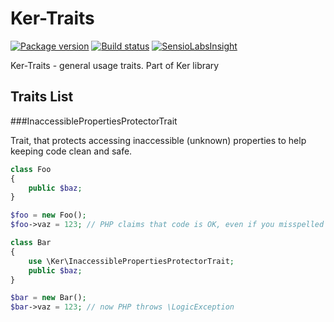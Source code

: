 Ker-Traits
==========
[![Package version](http://img.shields.io/packagist/v/keradus/ker-traits.svg)](https://packagist.org/packages/keradus/ker-traits)
[![Build status](http://img.shields.io/travis/keradus/ker-traits/master.svg)](https://travis-ci.org/keradus/ker-traits)
[![SensioLabsInsight](https://insight.sensiolabs.com/projects/97573120-b091-4bc0-8994-7ecb54fab181/mini.png)](https://insight.sensiolabs.com/projects/97573120-b091-4bc0-8994-7ecb54fab181)

Ker-Traits - general usage traits. Part of Ker library

Traits List
-----------

###InaccessiblePropertiesProtectorTrait

Trait, that protects accessing inaccessible (unknown) properties to help keeping code clean and safe.

```php
class Foo
{
    public $baz;
}

$foo = new Foo();
$foo->vaz = 123; // PHP claims that code is OK, even if you misspelled variable name!

class Bar
{
    use \Ker\InaccessiblePropertiesProtectorTrait;
    public $baz;
}

$bar = new Bar();
$bar->vaz = 123; // now PHP throws \LogicException
```
